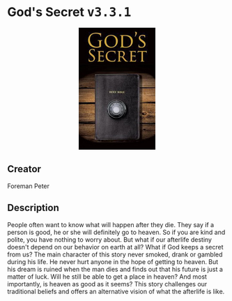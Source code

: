 
# God's Secret <kbd>v3.3.1</kbd>

<center>
  <img src="./cover-1024.jpg"/>
</center>

## Creator
Foreman Peter

## Description
People often want to know what will happen after they die. They say if a person is good, he or she will definitely go to heaven. So if you are kind and polite, you have nothing to worry about. But what if our afterlife destiny doesn't depend on our behavior on earth at all? What if God keeps a secret from us? The main character of this story never smoked, drank or gambled during his life. He never hurt anyone in the hope of getting to heaven. But his dream is ruined when the man dies and finds out that his future is just a matter of luck. Will he still be able to get a place in heaven? And most importantly, is heaven as good as it seems? This story challenges our traditional beliefs and offers an alternative vision of what the afterlife is like.
